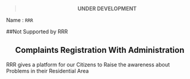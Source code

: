 <div align="center" >

> **UNDER DEVELOPMENT**
</div>

Name : `RRR`

##Not Supported by RRR

<h2 align="Center">Complaints Registration With Administration</h2>
RRR gives a platform for our Citizens to Raise the awareness about Problems in their Residential Area
